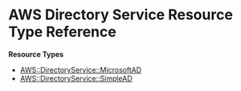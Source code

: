 # AWS Directory Service Resource Type Reference<a name="AWS_DirectoryService"></a>

**Resource Types**
+ [AWS::DirectoryService::MicrosoftAD](aws-resource-directoryservice-microsoftad.md)
+ [AWS::DirectoryService::SimpleAD](aws-resource-directoryservice-simplead.md)